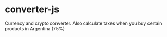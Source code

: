 # converter-js
Currency and crypto converter. Also calculate taxes when you buy certain products in Argentina (75%)
